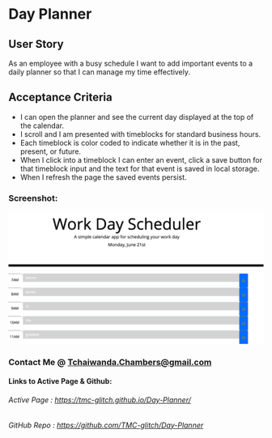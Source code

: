 # Day Planner

## User Story

As an employee with a busy schedule I want to add important events to a daily planner
so that I can manage my time effectively.

## Acceptance Criteria

- I can open the planner and see the current day displayed at the top of the calendar.
- I scroll and I am presented with timeblocks for standard business hours.
- Each timeblock is color coded to indicate whether it is in the past, present, or future.
- When I click into a timeblock I can enter an event, click a save button for that timeblock input and the text for that event is saved in local storage.
- When I refresh the page the saved events persist.

### Screenshot:

![Screenshot](/Images/dayplanner.png)

### Contact Me @ Tchaiwanda.Chambers@gmail.com

#### Links to Active Page & Github:

###### Active Page : https://tmc-glitch.github.io/Day-Planner/

###### GitHub Repo : https://github.com/TMC-glitch/Day-Planner
